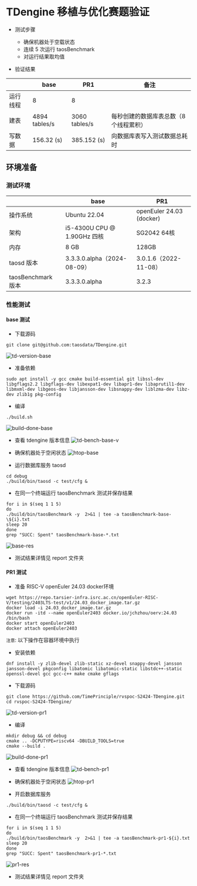 
# TDengine 移植与优化赛题验证

- 测试步骤
    - 确保机器处于空载状态
    - 连续 5 次运行 taosBenchmark
    - 对运行结果取均值

- 验证结果

|              | base                 | PR1                 | 备注 |
| ------------ | -------------------- | -------------------- | -------------------- |
| 运行线程 | 8                   | 8                    |  |
| 建表 | 4894 tables/s                    | 3060   tables/s                 | 每秒创建的数据库表总数（8个线程累积） |
| 写数据       | 156.32 (s)                    |        385.152 (s)           |向数据库表写入测试数据总耗时 |



## 环境准备

### 测试环境

|              | base                 | PR1                 | 
| ------------ | -------------------- | -------------------- |
| 操作系统 | Ubuntu 22.04                  | openEuler 24.03 (docker)                    | 
| 架构       | i5-4300U CPU @ 1.90GHz 四核                   | SG2042 64核                   | 
| 内存      | 8 GB                    |        128GB             |
| taosd 版本     |     3.3.3.0.alpha（2024-08-09）                |  3.0.1.6（2022-11-08）                   |
| taosBenchmark 版本     |     3.3.3.0.alpha                |  3.2.3                  |





### 性能测试

#### base 测试

- 下载源码
```
git clone git@github.com:taosdata/TDengine.git
```

![td-version-base](./td-version-base.png)

- 准备依赖

```
sudo apt install -y gcc cmake build-essential git libssl-dev libgflags2.2 libgflags-dev libexpat1-dev libapr1-dev libaprutil1-dev libmxml-dev libgeos-dev libjansson-dev libsnappy-dev liblzma-dev libz-dev zlib1g pkg-config
```

- 编译
```
./build.sh
```
![build-done-base](./build-done-base.png)

- 查看 tdengine 版本信息
![td-bench-base-v](./td-bench-base-v.png)


- 确保机器处于空闲状态
![htop-base](./htop-base.png)

- 运行数据库服务 taosd
```
cd debug
./build/bin/taosd -c test/cfg &
```

- 在同一个终端运行 taosBenchmark 测试并保存结果

```
for i in $(seq 1 1 5)
do
./build/bin/taosBenchmark -y  2>&1 | tee -a taosBenchmark-base-\${i}.txt
sleep 20
done
grep "SUCC: Spent" taosBenchmark-base-*.txt 
```
![base-res](./base-res.png)
- 测试结果详情见 report 文件夹

#### PR1 测试

- 准备 RISC-V openEuler 24.03 docker环境
```
wget https://repo.tarsier-infra.isrc.ac.cn/openEuler-RISC-V/testing/2403LTS-test/v1/24.03_docker_image.tar.gz
docker load -i 24.03_docker_image.tar.gz
docker run -itd --name openEuler2403 docker.io/jchzhou/oerv:24.03 /bin/bash
docker start openEuler2403
docker attach openEuler2403
```

`注意`: 以下操作在容器环境中执行

- 安装依赖
```
dnf install -y zlib-devel zlib-static xz-devel snappy-devel jansson jansson-devel pkgconfig libatomic libatomic-static libstdc++-static openssl-devel gcc gcc-c++ make cmake gflags
```

- 下载源码

```
git clone https://github.com/TimePrinciple/rvspoc-S2424-TDengine.git
cd rvspoc-S2424-TDengine/
```
![td-version-pr1](./td-version-pr1.png)

- 编译

```
mkdir debug && cd debug
cmake .. -DCPUTYPE=riscv64 -DBUILD_TOOLS=true
cmake --build .
```

![build-done-pr1](./build-done-pr1.png)

- 查看 tdengine 版本信息
![td-bench-pr1](./td-bench-pr1.png)

- 确保机器处于空闲状态
![htop-pr1](./htop-pr1.png)

- 开启数据库服务

```
./build/bin/taosd -c test/cfg &
```

- 在同一个终端运行 taosBenchmark 测试并保存结果
```
for i in $(seq 1 1 5)
do
./build/bin/taosBenchmark -y  2>&1 | tee -a taosBenchmark-pr1-${i}.txt
sleep 20
done 
grep "SUCC: Spent" taosBenchmark-pr1-*.txt
```
![pr1-res](./pr1-res.png)
- 测试结果详情见 report 文件夹

